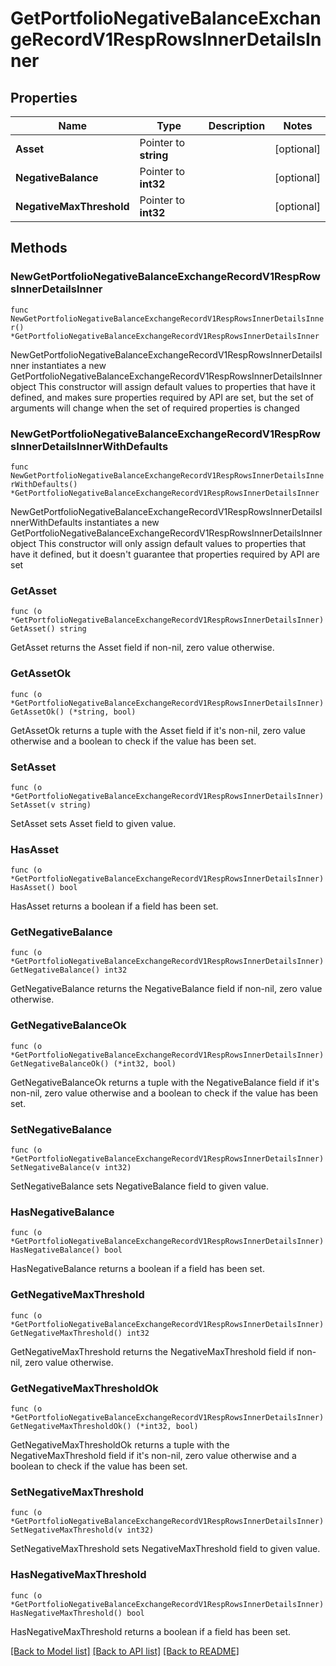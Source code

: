 # GetPortfolioNegativeBalanceExchangeRecordV1RespRowsInnerDetailsInner

## Properties

Name | Type | Description | Notes
------------ | ------------- | ------------- | -------------
**Asset** | Pointer to **string** |  | [optional] 
**NegativeBalance** | Pointer to **int32** |  | [optional] 
**NegativeMaxThreshold** | Pointer to **int32** |  | [optional] 

## Methods

### NewGetPortfolioNegativeBalanceExchangeRecordV1RespRowsInnerDetailsInner

`func NewGetPortfolioNegativeBalanceExchangeRecordV1RespRowsInnerDetailsInner() *GetPortfolioNegativeBalanceExchangeRecordV1RespRowsInnerDetailsInner`

NewGetPortfolioNegativeBalanceExchangeRecordV1RespRowsInnerDetailsInner instantiates a new GetPortfolioNegativeBalanceExchangeRecordV1RespRowsInnerDetailsInner object
This constructor will assign default values to properties that have it defined,
and makes sure properties required by API are set, but the set of arguments
will change when the set of required properties is changed

### NewGetPortfolioNegativeBalanceExchangeRecordV1RespRowsInnerDetailsInnerWithDefaults

`func NewGetPortfolioNegativeBalanceExchangeRecordV1RespRowsInnerDetailsInnerWithDefaults() *GetPortfolioNegativeBalanceExchangeRecordV1RespRowsInnerDetailsInner`

NewGetPortfolioNegativeBalanceExchangeRecordV1RespRowsInnerDetailsInnerWithDefaults instantiates a new GetPortfolioNegativeBalanceExchangeRecordV1RespRowsInnerDetailsInner object
This constructor will only assign default values to properties that have it defined,
but it doesn't guarantee that properties required by API are set

### GetAsset

`func (o *GetPortfolioNegativeBalanceExchangeRecordV1RespRowsInnerDetailsInner) GetAsset() string`

GetAsset returns the Asset field if non-nil, zero value otherwise.

### GetAssetOk

`func (o *GetPortfolioNegativeBalanceExchangeRecordV1RespRowsInnerDetailsInner) GetAssetOk() (*string, bool)`

GetAssetOk returns a tuple with the Asset field if it's non-nil, zero value otherwise
and a boolean to check if the value has been set.

### SetAsset

`func (o *GetPortfolioNegativeBalanceExchangeRecordV1RespRowsInnerDetailsInner) SetAsset(v string)`

SetAsset sets Asset field to given value.

### HasAsset

`func (o *GetPortfolioNegativeBalanceExchangeRecordV1RespRowsInnerDetailsInner) HasAsset() bool`

HasAsset returns a boolean if a field has been set.

### GetNegativeBalance

`func (o *GetPortfolioNegativeBalanceExchangeRecordV1RespRowsInnerDetailsInner) GetNegativeBalance() int32`

GetNegativeBalance returns the NegativeBalance field if non-nil, zero value otherwise.

### GetNegativeBalanceOk

`func (o *GetPortfolioNegativeBalanceExchangeRecordV1RespRowsInnerDetailsInner) GetNegativeBalanceOk() (*int32, bool)`

GetNegativeBalanceOk returns a tuple with the NegativeBalance field if it's non-nil, zero value otherwise
and a boolean to check if the value has been set.

### SetNegativeBalance

`func (o *GetPortfolioNegativeBalanceExchangeRecordV1RespRowsInnerDetailsInner) SetNegativeBalance(v int32)`

SetNegativeBalance sets NegativeBalance field to given value.

### HasNegativeBalance

`func (o *GetPortfolioNegativeBalanceExchangeRecordV1RespRowsInnerDetailsInner) HasNegativeBalance() bool`

HasNegativeBalance returns a boolean if a field has been set.

### GetNegativeMaxThreshold

`func (o *GetPortfolioNegativeBalanceExchangeRecordV1RespRowsInnerDetailsInner) GetNegativeMaxThreshold() int32`

GetNegativeMaxThreshold returns the NegativeMaxThreshold field if non-nil, zero value otherwise.

### GetNegativeMaxThresholdOk

`func (o *GetPortfolioNegativeBalanceExchangeRecordV1RespRowsInnerDetailsInner) GetNegativeMaxThresholdOk() (*int32, bool)`

GetNegativeMaxThresholdOk returns a tuple with the NegativeMaxThreshold field if it's non-nil, zero value otherwise
and a boolean to check if the value has been set.

### SetNegativeMaxThreshold

`func (o *GetPortfolioNegativeBalanceExchangeRecordV1RespRowsInnerDetailsInner) SetNegativeMaxThreshold(v int32)`

SetNegativeMaxThreshold sets NegativeMaxThreshold field to given value.

### HasNegativeMaxThreshold

`func (o *GetPortfolioNegativeBalanceExchangeRecordV1RespRowsInnerDetailsInner) HasNegativeMaxThreshold() bool`

HasNegativeMaxThreshold returns a boolean if a field has been set.


[[Back to Model list]](../README.md#documentation-for-models) [[Back to API list]](../README.md#documentation-for-api-endpoints) [[Back to README]](../README.md)


